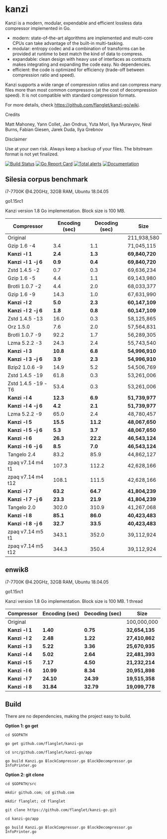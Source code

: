 kanzi
=====


Kanzi is a modern, modular, expendable and efficient lossless data compressor implemented in Go.

* modern: state-of-the-art algorithms are implemented and multi-core CPUs can take advantage of the built-in multi-tasking.
* modular: entropy codec and a combination of transforms can be provided at runtime to best match the kind of data to compress.
* expandable: clean design with heavy use of interfaces as contracts makes integrating and expanding the code easy. No dependencies.
* efficient: the code is optimized for efficiency (trade-off between compression ratio and speed).

Kanzi supports a wide range of compression ratios and can compress many files more than most common compressors (at the cost of decompression speed).
It is not compatible with standard compression formats.


For more details, check https://github.com/flanglet/kanzi-go/wiki.

Credits

Matt Mahoney,
Yann Collet,
Jan Ondrus,
Yuta Mori,
Ilya Muravyov,
Neal Burns,
Fabian Giesen,
Jarek Duda,
Ilya Grebnov

Disclaimer

Use at your own risk. Always keep a backup of your files. The bitstream format is not yet finalized.


[![Build Status](https://travis-ci.org/flanglet/kanzi-go.svg?branch=master)](https://travis-ci.org/flanglet/kanzi-go)
[![Go Report Card](https://goreportcard.com/badge/github.com/flanglet/kanzi-go)](https://goreportcard.com/badge/github.com/flanglet/kanzi-go)
[![Total alerts](https://img.shields.io/lgtm/alerts/g/flanglet/kanzi-go.svg?logo=lgtm&logoWidth=18)](https://lgtm.com/projects/g/flanglet/kanzi-go/alerts/)
[![Documentation](https://godoc.org/github.com/flanglet/kanzi-go?status.svg)](http://godoc.org/github.com/flanglet/kanzi-go)


Silesia corpus benchmark
-------------------------

i7-7700K @4.20GHz, 32GB RAM, Ubuntu 18.04.05

go1.15rc1

Kanzi version 1.8 Go implementation. Block size is 100 MB. 


|        Compressor           | Encoding (sec)  | Decoding (sec)  |    Size          |
|-----------------------------|-----------------|-----------------|------------------|
|Original     	              |                 |                 |   211,938,580    |	
|Gzip 1.6	-4                  |        3.4      |       1.1       |    71,045,115    |        
|**Kanzi -l 1**               |  	   **2.4** 	  |     **1.3**     |  **69,840,720**  |
|**Kanzi -l 1 -j 6**          |  	   **0.9** 	  |     **0.4**     |  **69,840,720**  |
|Zstd 1.4.5 -2                |	       0.7      |       0.3       |    69,636,234    |
|Gzip 1.6	-5                  |        4.4      |       1.1       |    69,143,980    |        
|Brotli 1.0.7 -2              |        4.4      |       2.0       |    68,033,377    |
|Gzip 1.6	-9                  |       14.3      |       1.0       |    67,631,990    |        
|**Kanzi -l 2**               |	     **5.0**	  |     **2.3**     |  **60,147,109**  |
|**Kanzi -l 2 -j 6**          |	     **1.8**	  |     **0.8**     |  **60,147,109**  |
|Zstd 1.4.5 -13               |	      16.0      |       0.3       |    58,125,865    |
|Orz 1.5.0                    |	       7.6      |       2.0       |    57,564,831    |
|Brotli 1.0.7 -9              |       92.2      |       1.7       |    56,289,305    |
|Lzma 5.2.2 -3	              |       24.3	    |       2.4       |    55,743,540    |
|**Kanzi -l 3**               |	    **10.8**	  |     **6.8**     |  **54,996,910**  |
|**Kanzi -l 3 -j 6**          |	     **3.9**	  |     **2.3**     |  **54,996,910**  |
|Bzip2 1.0.6 -9	              |       14.9      |       5.2       |    54,506,769	   |
|Zstd 1.4.5 -19	              |       61.8      |       0.3       |    53,261,006    |
|Zstd 1.4.5 -19	-T6           |       53.4      |       0.3       |    53,261,006    |
|**Kanzi -l 4**               |	    **12.3**	  |     **6.9**     |  **51,739,977**  |
|**Kanzi -l 4 -j 6**          |      **4.2**    |     **2.1**     |  **51,739,977**  |
|Lzma 5.2.2 -9                |       65.0	    |       2.4       |    48,780,457    |
|**Kanzi -l 5**	              |     **15.5**    |    **11.2**     |  **48,067,650**  |
|**Kanzi -l 5 -j 6**          |      **5.3**    |     **3.7**     |  **48,067,650**  |
|**Kanzi -l 6**               |     **26.3**	  |    **22.2**     |  **46,543,124**  |
|**Kanzi -l 6 -j 6**          |      **8.5**	  |     **7.0**     |  **46,543,124**  |
|Tangelo 2.4	                |       83.2      |      85.9       |    44,862,127    |
|zpaq v7.14 m4 t1             |      107.3	    |     112.2       |    42,628,166    |
|zpaq v7.14 m4 t12            |      108.1	    |     111.5       |    42,628,166    |
|**Kanzi -l 7**               |     **63.2**	  |    **64.7**     |  **41,804,239**  |
|**Kanzi -l 7 -j 6**          |     **23.3**	  |    **21.9**     |  **41,804,239**  |
|Tangelo 2.0	                |      302.0    	|     310.9       |    41,267,068    |
|**Kanzi -l 8**               |     **85.1**	  |    **86.0**     |  **40,423,483**  |
|**Kanzi -l 8 -j 6**          |     **32.7**	  |    **33.5**     |  **40,423,483**  |
|zpaq v7.14 m5 t1             |	     343.1	    |     352.0       |    39,112,924    |
|zpaq v7.14 m5 t12            |	     344.3	    |     350.4       |    39,112,924    |


enwik8
-------

i7-7700K @4.20GHz, 32GB RAM, Ubuntu 18.04.05

go1.15rc1

Kanzi version 1.8 Go implementation. Block size is 100 MB. 1 thread


|        Compressor           | Encoding (sec)  | Decoding (sec)  |    Size          |
|-----------------------------|-----------------|-----------------|------------------|
|Original     	              |                 |                 |   100,000,000    |	
|**Kanzi -l 1**               |  	  **1.40** 	  |    **0.75**     |  **32,654,135**  |
|**Kanzi -l 2**               |     **2.48**    |    **1.22**     |  **27,410,862**  |        
|**Kanzi -l 3**               |	    **5.22**    |    **3.36**     |  **25,670,935**  |
|**Kanzi -l 4**               |	    **5.02**	  |    **2.64**     |  **22,481,393**  |
|**Kanzi -l 5**               |	    **7.17**	  |    **4.50**     |  **21,232,214**  |
|**Kanzi -l 6**               |	   **10.99**	  |    **8.34**     |  **20,951,898**  |
|**Kanzi -l 7**               |	   **24.10**	  |   **24.39**     |  **19,515,358**  |
|**Kanzi -l 8**               |	   **31.84**	  |   **32.79**     |  **19,099,778**  |


Build
-----

There are no dependencies, making the project easy to build.

**Option 1: go get** 

~~~
cd $GOPATH

go get github.com/flanglet/kanzi-go

cd src/github.com/flanglet/kanzi-go/app

go build Kanzi.go BlockCompressor.go BlockDecompressor.go InfoPrinter.go
~~~



**Option 2: git clone** 

~~~
cd $GOPATH/src

mkdir github.com; cd github.com

mkdir flanglet; cd flanglet

git clone https://github.com/flanglet/kanzi-go.git

cd kanzi-go/app

go build Kanzi.go BlockCompressor.go BlockDecompressor.go InfoPrinter.go
~~~
